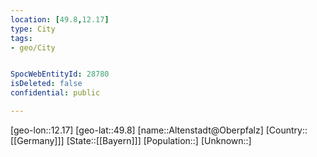 ```yaml
---
location: [49.8,12.17]
type: City
tags:
- geo/City


SpocWebEntityId: 28780
isDeleted: false
confidential: public

---
```

[geo-lon::12.17]
[geo-lat::49.8]
[name::Altenstadt@Oberpfalz]
[Country::[[Germany]]]
[State::[[Bayern]]]
[Population::]
[Unknown::]

